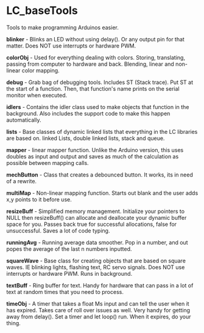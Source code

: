 # LC_baseTools
Tools to make programming Arduinos easier.

**blinker** - Blinks an LED without using delay(). Or any output pin for that matter. Does NOT use interrupts or hardware PWM.

**colorObj** - Used for everything dealing with colors. Storing, translating, passing from computer to hardware and back. Blending, linear and non-linear color mapping.

**debug** - Grab bag of debugging tools. Includes ST (Stack trace). Put ST at the start of a function. Then, that function's name prints on the serial monitor when executed.

**idlers** - Contains the idler class used to make objects that function in the background. Also includes the support code to make this happen automatically.

**lists** - Base classes of dynamic linked lists that everything in the LC libraries are based on. linked Lists, double linked lists, stack and queue.

**mapper** - linear mapper function. Unlike the Arduino version, this uses doubles as input and output and saves as much of the calculation as possible between mapping calls.

**mechButton** - Class that creates a debounced button. It works, its in need of a rewrite.

**multiMap** - Non-linear mapping function. Starts out blank and the user adds x,y points to it before use.

**resizeBuff** - Simplified memory management. Initialize your pointers to NULL then resizeBuff() can allocate and deallocate your dynamic buffer space for you. Passes back true for successful allocations, false for unsuccessful. Saves a lot of code typing.

**runningAvg** - Running average data smoother. Pop in a number, and out popes the average of the last n numbers inputted.

**squareWave** - Base class for creating objects that are based on square waves. IE blinking lights, flashing text, RC servo signals. Does NOT use interrupts or hardware PWM. Runs in background.

**textBuff** - Ring buffer for text. Handy for hardware that can pass in a lot of text at random times that you need to process.

**timeObj** - A timer that takes a float Ms input and can tell the user when it has expired. Takes care of roll over issues as well. Very handy for getting away from delay(). Set a timer and let loop() run. When it expires, do your thing.
